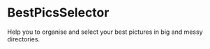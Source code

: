 # BestPicsSelector
Help you to organise and select your best pictures in big and messy directories.
